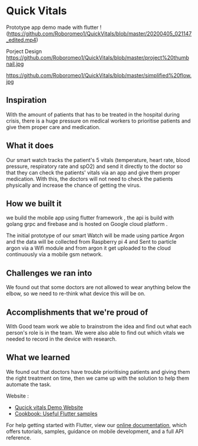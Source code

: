 # Quick Vitals
Prototype app demo made with flutter 
!(https://github.com/Roboromeo1/QuickVitals/blob/master/20200405_021147_edited.mp4)

Porject Design 
https://github.com/Roboromeo1/QuickVitals/blob/master/project%20thumbnail.jpg

https://github.com/Roboromeo1/QuickVitals/blob/master/simplified%20flow.jpg

## Inspiration
With the amount of patients that has to be treated in the hospital during crisis, there is a huge pressure on medical workers to prioritise patients and give them proper care and medication.

## What it does
Our smart watch tracks the patient's 5 vitals (temperature, heart rate, blood pressure, respiratory rate and spO2) and send it directly to the doctor so that they can check the patients' vitals via an app and give them proper medication. With this, the doctors will not need to check the patients physically and increase the chance of getting the virus.

## How we built it
we build the mobile app using flutter framework , the api is build with golang grpc and firebase and is hosted on Google cloud platform .

The initial prototype of our smart Watch will be made using partice Argon and the data will be collected from Raspberry pi 4 and Sent to particle argon via a Wifi module and from argon it get uploaded to the cloud continuously via a mobile gsm network.

## Challenges we ran into
We found out that some doctors are not allowed to wear anything below the elbow, so we need to re-think what device this will be on.

## Accomplishments that we're proud of
With Good team work we able to brainstrom the idea and find out what each person's role is in the team. We were also able to find out which vitals we needed to record in the device with research.

## What we learned
We found out that doctors have trouble prioritising patients and giving them the right treatment on time, then we came up with the solution to help them automate the task.

Website :

- [Qucick vitals Demo Website ](https://quickvitals.centerforaccess.com/)
- [Cookbook: Useful Flutter samples](https://flutter.dev/docs/cookbook)

For help getting started with Flutter, view our
[online documentation](https://flutter.dev/docs), which offers tutorials,
samples, guidance on mobile development, and a full API reference.
